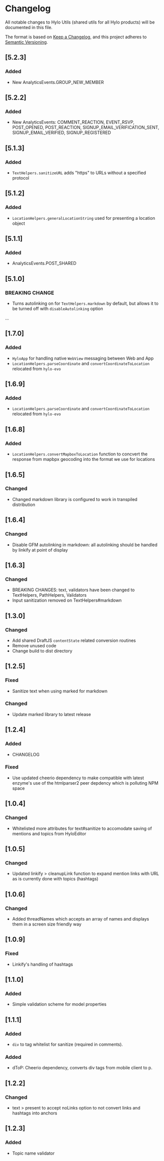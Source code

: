 # Changelog
All notable changes to Hylo Utils (shared utils for all Hylo products) will be documented in this file.

The format is based on [Keep a Changelog](https://keepachangelog.com/en/1.0.0/),
and this project adheres to [Semantic Versioning](https://semver.org/spec/v2.0.0.html).

## [5.2.3]

### Added
- New AnalyticsEvents.GROUP_NEW_MEMBER

## [5.2.2]

### Added
- New AnalyticsEvents: COMMENT_REACTION, EVENT_RSVP, POST_OPENED, POST_REACTION, SIGNUP_EMAIL_VERIFICATION_SENT, SIGNUP_EMAIL_VERIFIED, SIGNUP_REGISTERED

## [5.1.3]

### Added
- `TextHelpers.sanitizeURL` adds "https" to URLs without a specified protocol

## [5.1.2]

### Added
- `LocationHelpers.generalLocationString` used for presenting a location object

## [5.1.1]

### Added
- AnalyticsEvents.POST_SHARED

## [5.1.0]

### BREAKING CHANGE
- Turns autolinking on for `TextHelpers.markdown` by default, but allows it to be turned off with `disableAutolinking` option

...

## [1.7.0]

### Added
- `HyloApp` for handling native `WebView` messaging between Web and App
- `LocationHelpers.parseCoordinate` and `convertCoordinateToLocation` relocated from `hylo-evo`

## [1.6.9]

### Added
- `LocationHelpers.parseCoordinate` and `convertCoordinateToLocation` relocated from `hylo-evo`

## [1.6.8]

### Added
- `LocationHelpers.convertMapboxToLocation` function to concvert the response from mapbpx geocoding into the format we use for locations

## [1.6.5]

### Changed
- Changed markdown library is configured to work in transpiled distribution

## [1.6.4]

### Changed
- Disable GFM autolinking in markdown: all autolinking should be handled by linkify at point of display

## [1.6.3]

### Changed
- BREAKING CHANGES: text, validators have been changed to TextHelpers, PathHelpers, Validators
- Input sanitization removed on TextHelpers#markdown

## [1.3.0]
### Changed
- Add shared DraftJS `contentState` related conversion routines
- Remove unused code
- Change build to dist directory

## [1.2.5]

### Fixed
- Sanitize text when using marked for markdown

### Changed
- Update marked library to latest release

## [1.2.4]
### Added
- CHANGELOG

### Fixed
- Use updated cheerio dependency to make compatible with latest enzyme's use of the htmlparser2 peer depdency which is polluting NPM space

## [1.0.4]

### Changed
- Whitelisted more attributes for text#sanitize to accomodate saving of mentions and topics from HyloEditor

## [1.0.5]
### Changed
- Updated linkify > cleanupLink function to expand mention links with
URL as is currently done with topics (hashtags)

## [1.0.6]
### Changed
- Added threadNames which accepts an array of names and displays them in a screen size friendly way


## [1.0.9]
### Fixed
- Linkify's handling of hashtags 

## [1.1.0]

### Added
- Simple validation scheme for model properties

## [1.1.1]
### Added
- `div` to tag whitelist for sanitize (required in comments).


### Added
- dToP: Cheerio dependency, converts div tags from mobile client to p.

## [1.2.2]
### Changed
- text > present to accept noLinks option to not convert links and hashtags into anchors

## [1.2.3]
### Added
- Topic name validator

